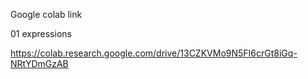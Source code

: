 Google colab link

01 expressions


https://colab.research.google.com/drive/13CZKVMo9N5FI6crGt8iGq-NRtYDmGzAB
